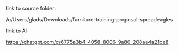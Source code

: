 link to source folder:

/c/Users/glads/Downloads/furniture-training-proposal-spreadeagles


link to AI:

https://chatgpt.com/c/6775a3b4-4058-8006-9a80-208ae4a21ce8
